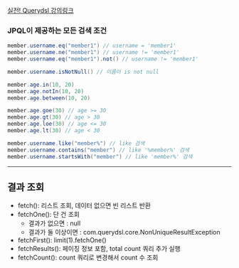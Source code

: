 [실전! Querydsl 강의링크](https://www.inflearn.com/course/querydsl-%EC%8B%A4%EC%A0%84/dashboard)

### JPQL이 제공하는 모든 검색 조건
```java
member.username.eq("member1") // username = 'member1'
member.username.ne("member1") // username != 'member1'
member.username.eq("member1").not() // username != 'member1'

member.username.isNotNull() // 이름이 is not null

member.age.in(10, 20)
member.age.notIn(10, 20)
member.age.between(10, 20)

member.age.goe(30) // age >= 30
member.age.gt(30) // age > 30
member.age.loe(30) // age <= 30
member.age.lt(30) // age < 30

member.username.like("member%") // like 검색
member.username.contains("member") // like '%member%' 검색
member.username.startsWith("member") // like 'member%' 검색
```


---
## 결과 조회
* fetch(): 리스트 조회, 데이터 없으면 빈 리스트 반환
* fetchOne(): 단 건 조회
  * 결과가 없으면 : null
  * 결과가 둘 이상이면 : com.querydsl.core.NonUniqueResultException
* fetchFirst(): limit(1).fetchOne()
* fetchResults(): 페이징 정보 포함, total count 쿼리 추가 실행
* fetchCount(): count 쿼리로 변경해서 count 수 조회
